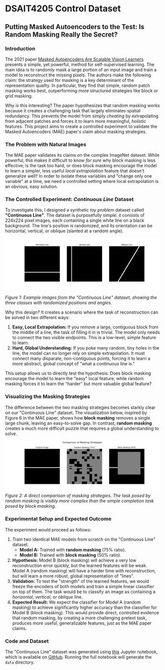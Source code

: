 # DSAIT4205 Control Dataset

## Putting Masked Autoencoders to the Test: Is Random Masking Really the Secret?

### Introduction

The 2021 paper [Masked Autoencoders Are Scalable Vision Learners](https://arxiv.org/pdf/2111.06377.pdf) presents a simple, yet powerful, method for self-supervised learning. The main idea is to randomly mask a large portion of an input image and train a model to reconstruct the missing pixels. The authors make the following claim: the strategy used for masking is a key determinant of the representation quality. In particular, they find that simple, random patch masking works best, outperforming more structured strategies like block or grid masking.

Why is this interesting? The paper hypothesizes that random masking works because it creates a challenging task that largely eliminates spatial redundancy. This prevents the model from simply *cheating* by extrapolating from adjacent patches and forces it to learn more meaningful, *holistic* features. This project aims to create a controlled experiment to validate the Masked Autoencoders (MAE) paper's claim about masking strategies.

### The Problem with Natural Images

The MAE paper validates its claims on the complex ImageNet dataset. While powerful, this makes it difficult to know *for sure* why block masking is less effective; is the task too hard, or does block masking encourage the model to learn a simpler, less useful *local extrapolation* feature that doesn't generalize well?
In order to isolate these variables and "change only one variable" at a time, we need a controlled setting where local extrapolation is an obvious, easy solution.

### The Controlled Experiment: *Continuous Line* Dataset

To investigate this, I designed a synthetic *toy problem* dataset called **"Continuous Line"**. The dataset is purposefully simple: it consists of 224x224 pixel images, each containing a single white line on a black background. The line's position is randomized, and its orientation can be horizontal, vertical, or oblique (slanted at a random angle).

![Raw Images](raw_images.png)

*Figure 1: Example images from the "Continuous Line" dataset, showing the three classes with randomized positions and angles.*

Why this design? It creates a scenario where the task of reconstruction can be solved in two different ways:

1. **Easy, Local Extrapolation:** If you remove a large, contiguous block from the middle of a line, the task of filling it in is trivial. The model only needs to connect the two visible endpoints. This is a low-level, simple feature to learn.
2. **Hard, Global Understanding:** If you poke many random, tiny holes in the line, the model can no longer rely on simple extrapolation. It must connect many disparate, non-contiguous points, forcing it to learn a more abstract, global concept of "what a continuous line is."

This setup allows us to directly test the hypothesis: Does block masking encourage the model to learn the "easy" local feature, while random masking forces it to learn the "harder" but more valuable global feature?

### Visualizing the Masking Strategies

The difference between the two masking strategies becomes starkly clear on our "Continuous Line" dataset. The visualization below, inspired by Figure 6 in the MAE paper, shows how **block masking** removes a single large chunk, leaving an easy-to-solve gap. In contrast, **random masking** creates a much more difficult puzzle that requires a global understanding to solve.

![Masking Comparison](masked_images.png)
*Figure 2: A direct comparison of masking strategies. The task posed by random masking is visibly more complex than the simple completion task posed by block masking.*

### Experimental Setup and Expected Outcome

The experiment would proceed as follows:

1. Train two identical MAE models from scratch on the "Continuous Line" dataset.
    * **Model A:** Trained with **random masking** (75% ratio).
    * **Model B:** Trained with **block masking** (50% ratio).
2. **Hypothesis:** Model B (block masking) will achieve a very low reconstruction error quickly, but the learned features will be weak. Model A (random masking) will have a harder time with reconstruction, but will learn a more robust, global representation of "lines".
3. **Validation:** To test the "strength" of the learned features, we would freeze the encoders of both models and train a simple linear classifier on top of them. The task would be to classify an image as containing a *horizontal*, *vertical*, or *oblique* line.
4. **Expected Result:** We expect the classifier for Model A (random masking) to achieve significantly higher accuracy than the classifier for Model B (block masking). This would provide direct, controlled evidence that random masking, by creating a more challenging pretext task, produces more useful, generalizable features, just as the MAE paper claims.

### Code and Dataset

The "Continuous Line" dataset was generated using [this](data.ipynb) Jupyter notebook, which is available on [GitHub](https://github.com/s4m77/DSAIT4205-Control-Dataset). Running the full notebook will generate the `data` directory.
